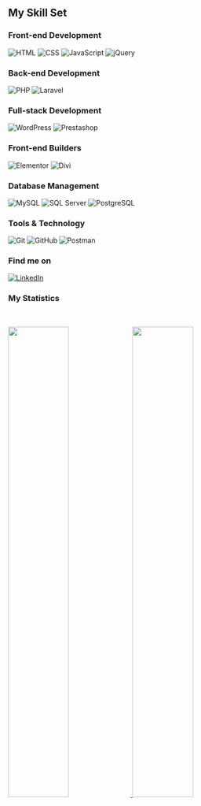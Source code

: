 ## My Skill Set

### Front-end Development
![HTML](https://img.shields.io/badge/HTML5-E34F26?style=flat-square&logo=html5&logoColor=white) ![CSS](https://img.shields.io/badge/CSS3-1572B6?style=flat-square&logo=css3&logoColor=white)  ![JavaScript](https://img.shields.io/badge/JavaScript-F7DF1E?style=flat-square&logo=javascript&logoColor=black) ![jQuery](https://img.shields.io/badge/jQuery-0769AD?style=flat-square&logo=jquery&logoColor=white)

### Back-end Development
![PHP](https://img.shields.io/badge/PHP-777BB4?style=flat-square&logo=php&logoColor=white) ![Laravel](https://img.shields.io/badge/Laravel-FF2D20?style=flat-square&logo=laravel&logoColor=white)

### Full-stack Development
![WordPress](https://img.shields.io/badge/WordPress-21759B?style=flat-square&logo=wordpress&logoColor=white) ![Prestashop](https://img.shields.io/badge/PrestaShop-DF0067?style=flat-square&logo=prestashop&logoColor=white)

### Front-end Builders
![Elementor](https://img.shields.io/badge/Elementor-9146FF?style=flat-square&logo=elementor&logoColor=white) ![Divi](https://img.shields.io/badge/Divi-6D28D9?style=flat-square&logo=divi&logoColor=white)

### Database Management
![MySQL](https://img.shields.io/badge/MySQL-4479A1?style=flat-square&logo=mysql&logoColor=white) ![SQL Server](https://img.shields.io/badge/SQL%20Server-CC2927?style=flat-square&logo=microsoft-sql-server&logoColor=white) ![PostgreSQL](https://img.shields.io/badge/PostgreSQL-336791?style=flat-square&logo=postgresql&logoColor=white)

### Tools & Technology
![Git](https://img.shields.io/badge/Git-F05032?style=flat-square&logo=git&logoColor=white)  ![GitHub](https://img.shields.io/badge/GitHub-181717?style=flat-square&logo=github&logoColor=white) ![Postman](https://img.shields.io/badge/Postman-FF6C37?style=flat-square&logo=postman&logoColor=white)

### Find me on
[![LinkedIn](https://img.shields.io/badge/LinkedIn-0A66C2?style=flat-square&logo=linkedin&logoColor=white)](https://www.linkedin.com/in/hugo-ybrahim-ontiveros-cardenas-576b7bb3/)

### My Statistics

<br/>
<p align="left">
  <a href="https://github.com/hugoybrahim/">
  <img width="49.5%" src="https://github-readme-stats.vercel.app/api?username=ramcondev&show_icons=true&theme=react&hide_border=true" />
    <img width="49.5%" src="https://github-readme-streak-stats.herokuapp.com/?user=ramcondev&theme=react&hide_border=true" />
  </a>
</p>
<br>